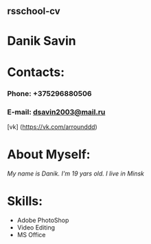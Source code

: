 ## rsschool-cv

# Danik Savin

# Contacts:
### Phone: +375296880506
### E-mail: dsavin2003@mail.ru
[vk] (https://vk.com/arrounddd)
# About Myself:
_My name is Danik. I'm 19 yars old. I live in Minsk_

# Skills: 
- Adobe PhotoShop
- Video Editing
- MS Office